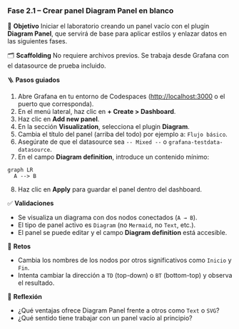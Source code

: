 ### Fase 2.1 – Crear panel Diagram Panel en blanco

🎯 **Objetivo**
Iniciar el laboratorio creando un panel vacío con el plugin **Diagram Panel**, que servirá de base para aplicar estilos y enlazar datos en las siguientes fases.

🗂️ **Scaffolding**
No requiere archivos previos. Se trabaja desde Grafana con el datasource de prueba incluido.

🪜 **Pasos guiados**

1. Abre Grafana en tu entorno de Codespaces ([http://localhost:3000](http://localhost:3000) o el puerto que corresponda).
2. En el menú lateral, haz clic en **+ Create > Dashboard**.
3. Haz clic en **Add new panel**.
4. En la sección **Visualization**, selecciona el plugin **Diagram**.
5. Cambia el título del panel (arriba del todo) por ejemplo a: `Flujo básico`.
6. Asegúrate de que el datasource sea `-- Mixed --` o `grafana-testdata-datasource`.
7. En el campo **Diagram definition**, introduce un contenido mínimo:

```mermaid
graph LR
  A --> B
```

8. Haz clic en **Apply** para guardar el panel dentro del dashboard.

✅ **Validaciones**

* Se visualiza un diagrama con dos nodos conectados (`A → B`).
* El tipo de panel activo es `Diagram` (no `Mermaid`, no `Text`, etc.).
* El panel se puede editar y el campo **Diagram definition** está accesible.

🎯 **Retos**

* Cambia los nombres de los nodos por otros significativos como `Inicio` y `Fin`.
* Intenta cambiar la dirección a `TD` (top-down) o `BT` (bottom-top) y observa el resultado.

💬 **Reflexión**

* ¿Qué ventajas ofrece Diagram Panel frente a otros como `Text` o `SVG`?
* ¿Qué sentido tiene trabajar con un panel vacío al principio?